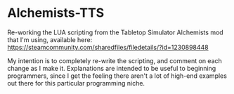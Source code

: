# Alchemists-TTS
Re-working the LUA scripting from the Tabletop Simulator Alchemists mod that I'm using, available here: https://steamcommunity.com/sharedfiles/filedetails/?id=1230898448

My intention is to completely re-write the scripting, and comment on each change as I make it.
Explanations are intended to be useful to beginning programmers, since I get the feeling there aren't a lot of high-end examples out there for this particular programming niche.


